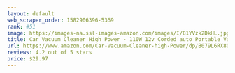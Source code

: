 ```yaml
---
layout: default 
﻿web_scraper_order: 1582906396-5369
rank: #51
image: https://images-na.ssl-images-amazon.com/images/I/81YVzk2DkHL.jpg
title: Car Vacuum Cleaner High Power - 110W 12v Corded auto Portable Vacuum Cleaner for Car…
url: https://www.amazon.com/Car-Vacuum-Cleaner-high-Power/dp/B079L6RX8Q/ref=zg_mw_automotive_51?_encoding=UTF8&psc=1&refRID=71P7PJZXCW0B4SNTTKSK
reviews: 4.2 out of 5 stars
price: $29.97 
---
```

